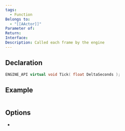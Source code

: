 ```yaml
---
tags:
  - Function
Belongs to:
  - "[[AActor]]"
Parameter of: 
Return: 
Interface: 
Description: Called each frame by the engine
---
```


## Declaration

```cpp
ENGINE_API virtual void Tick( float DeltaSeconds );
```

## Example

```cpp
```

## Options
- 